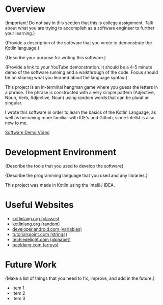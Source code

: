 # Overview

{Important! Do not say in this section that this is college assignment. Talk about what you are trying to accomplish as a software engineer to further your learning.}

{Provide a description of the software that you wrote to demonstrate the Kotlin language.}

{Describe your purpose for writing this software.}

{Provide a link to your YouTube demonstration. It should be a 4-5 minute demo of the software running and a walkthrough of the code. Focus should be on sharing what you learned about the language syntax.}

This project is an in-terminal hangman game where you guess the letters in a phrase. The phrase is constructed with a very simple pattern (Adjective, Noun, Verb, Adjective, Noun) using random words that can be plural or singular.

I wrote this software in order to learn the basics of the Kotlin Language, as well as becoming more familiar with IDE's and Github, since IntelliJ is also new to me.

[Software Demo Video](http://youtube.link.goes.here)

# Development Environment

{Describe the tools that you used to develop the software}

{Describe the programming language that you used and any libraries.}

This project was made in Kotlin using the IntelliJ IDEA.

# Useful Websites

- [kotlinlang.org (classes)](https://kotlinlang.org/docs/data-classes.html#properties-declared-in-the-class-body)
- [kotlinlang.org (random)](https://kotlinlang.org/api/latest/jvm/stdlib/kotlin.random/-random/)
- [developer.android.com (variables)](https://developer.android.com/kotlin/learn#:~:text=Kotlin%20uses%20two%20different%20keywords,variable%20whose%20value%20can%20change)
- [tutorialspoint.com (strings)](https://www.tutorialspoint.com/how-to-correctly-concatenate-strings-in-kotlin#:~:text=There%20are%20different%20ways%20to,operator%20to%20join%20two%20strings)
- [techiedelight.com (alphabet)](https://www.techiedelight.com/check-if-string-contains-only-alphabets-kotlin/)
- [baeldung.com (arrays)](https://www.baeldung.com/kotlin/check-if-array-contains-value)

# Future Work

{Make a list of things that you need to fix, improve, and add in the future.}

- Item 1
- Item 2
- Item 3

